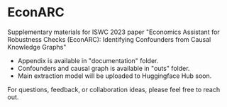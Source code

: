 # EconARC
Supplementary materials for ISWC 2023 paper "Economics Assistant for Robustness Checks (EconARC): Identifying Confounders from Causal Knowledge Graphs"

* Appendix is available in "documentation" folder.
* Confounders and causal graph is available in "outs" folder.
* Main extraction model will be uploaded to Huggingface Hub soon.

For questions, feedback, or collaboration ideas, please feel free to reach out.